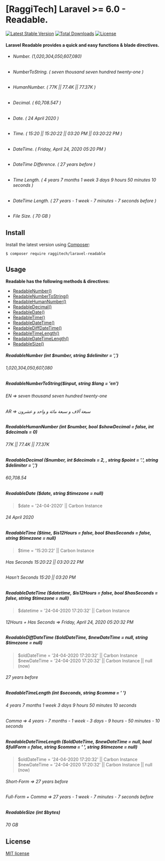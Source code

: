# [RaggiTech] Laravel >= 6.0 - Readable. 
[![Latest Stable Version](https://poser.pugx.org/raggitech/laravel-readable/v/stable)](https://packagist.org/packages/raggitech/laravel-readable) [![Total Downloads](https://poser.pugx.org/raggitech/laravel-readable/downloads)](https://packagist.org/packages/raggitech/laravel-readable) [![License](https://poser.pugx.org/raggitech/laravel-readable/license)](https://packagist.org/packages/raggitech/laravel-readable)
#### Laravel Readable provides a quick and easy functions & blade directives.

- ###### Number. 				   		(1,020,304,050,607,080)

- ###### NumberToString. 	       ( seven thousand seven hundred twenty-one )

- ###### HumanNumber.  	    	( 77K  ||  77.4K  ||  77.37K )

- ###### Decimal. 					  	 ( 60,708.547 )

- ###### Date. 					  	   	( 24 April 2020 )

- ###### Time. 					  	   	( 15:20   ||   15:20:22   ||   03:20 PM   ||   03:20:22 PM )

- ###### DateTime. 					    ( Friday, April 24, 2020 05:20 PM )

- ###### DateTime Difference.    ( 27 years before )

- ###### Time Length.    	   	     ( 4 years 7 months 1 week 3 days 9 hours 50 minutes 10 seconds )

- ###### DateTime Length.    	   ( 27 years - 1 week - 7 minutes - 7 seconds before )

- ###### File Size.    	 	 	 	 	 ( 70 GB )



## Install

Install the latest version using [Composer](https://getcomposer.org/):

```bash
$ composer require raggitech/laravel-readable
```





## Usage

**Readable has the following methods & directives:**
- [ReadableNumber()](#ReadableNumber)
- [ReadableNumberToString()](#ReadableNumberToString)
- [ReadableHumanNumber()](#ReadableHumanNumber)
- [ReadableDecimal()](#ReadableDecimal)
- [ReadableDate()](#ReadableDate)
- [ReadableTime()](#ReadableTime)
- [ReadableDateTime()](#ReadableDateTime)
- [ReadableDiffDateTime()](#ReadableDiffDateTime)
- [ReadableTimeLength()](#ReadableTimeLength)
- [ReadableDateTimeLength()](#ReadableDateTimeLength)
- [ReadableSize()](#ReadableSize)


<a name="ReadableNumber"></a>
##### ReadableNumber (int $number, string $delimiter = ',')
###### 1,020,304,050,607,080




<a name="ReadableNumberToString"></a>
##### ReadableNumberToString($input, string $lang = 'en')
###### EN => seven thousand seven hundred twenty-one
###### AR => سبعة آلاف و سبعة مائة و واحد و عشرون




<a name="ReadableHumanNumber"></a>

##### ReadableHumanNumber (int $number, bool $showDecimal = false, int $decimals = 0)
###### 77K  ||  77.4K  ||  77.37K



<a name="ReadableDecimal"></a>
##### ReadableDecimal ($number, int $decimals = 2, , string $point = '.', string $delimiter = ',')
###### 60,708.54



<a name="ReadableDate"></a>
##### ReadableDate ($date, string $timezone = null)
> $date = '24-04-2020' || Carbon Instance

###### 24 April 2020



<a name="ReadableTime"></a>
##### ReadableTime ($time, $is12Hours = false, bool $hasSeconds = false, string $timezone = null)
> $time = '15:20:22' || Carbon Instance

###### Has Seconds     	15:20:22    ||   03:20:22 PM
###### Hasn't Seconds    15:20     	||   03:20 PM 



<a name="ReadableDateTime"></a>
##### ReadableDateTime ($datetime, $is12Hours = false, bool $hasSeconds = false,  string $timezone = null)
> $datetime = '24-04-2020 17:20:32' || Carbon Instance

###### 12Hours + Has Seconds  	=> Friday, April 24, 2020 05:20:32 PM



<a name="ReadableDiffDateTime"></a>
##### ReadableDiffDateTime ($oldDateTime, $newDateTime = null, string $timezone = null)
> $oldDateTime = '24-04-2020 17:20:32' || Carbon Instance
> $newDateTime = '24-04-2020 17:20:32' || Carbon Instance || null (now)

###### 27 years before



<a name="ReadableTimeLength"></a>
##### ReadableTimeLength (int $seconds, string $comma = ' ')
###### 4 years 7 months 1 week 3 days 9 hours 50 minutes 10 seconds
###### Comma => 4 years - 7 months - 1 week - 3 days - 9 hours - 50 minutes - 10 seconds



<a name="ReadableDateTimeLength"></a>
##### ReadableDateTimeLength ($oldDateTime, $newDateTime = null, bool $fullForm = false, string $comma = ' ', string $timezone = null)
> $oldDateTime = '24-04-2020 17:20:32' || Carbon Instance
> $newDateTime = '24-04-2020 17:20:32' || Carbon Instance || null (now)

###### Short-Form  => 27 years before
###### Full-Form + Comma => 27 years - 1 week - 7 minutes - 7 seconds before



<a name="ReadableSize"></a>
##### ReadableSize (int $bytes)
###### 70 GB



## License

[MIT license](LICENSE.md)
